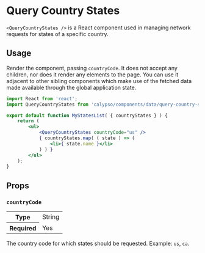 # Query Country States

`<QueryCountryStates />` is a React component used in managing network requests for states of a specific country.

## Usage

Render the component, passing `countryCode`. It does not accept any children, nor does it render any elements to the page. You can use it adjacent to other sibling components which make use of the fetched data made available through the global application state.

```jsx
import React from 'react';
import QueryCountryStates from 'calypso/components/data/query-country-states';

export default function MyStatesList( { countryStates } ) {
	return (
		<ul>
			<QueryCountryStates countryCode="us" />
			{ countryStates.map( ( state ) => (
				<li>{ state.name }</li>
			) ) }
		</ul>
	);
}
```

## Props

### `countryCode`

<table>
	<tr><th>Type</th><td>String</td></tr>
	<tr><th>Required</th><td>Yes</td></tr>
</table>

The country code for which states should be requested. Example: `us`, `ca`.

